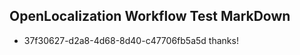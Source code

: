 ## OpenLocalization Workflow Test MarkDown
* 37f30627-d2a8-4d68-8d40-c47706fb5a5d thanks!

<!--HONumber=Dec16_HO1-->


